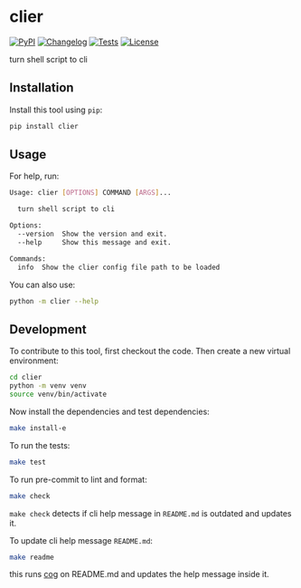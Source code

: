 # clier

[![PyPI](https://img.shields.io/pypi/v/clier.svg)](https://pypi.org/project/clier/)
[![Changelog](https://img.shields.io/github/v/release/kj-9/clier?include_prereleases&label=changelog)](https://github.com/kj-9/clier/releases)
[![Tests](https://github.com/kj-9/clier/actions/workflows/ci.yml/badge.svg)](https://github.com/kj-9/clier/actions/workflows/ci.yml)
[![License](https://img.shields.io/badge/license-Apache%202.0-blue.svg)](https://github.com/kj-9/clier/blob/master/LICENSE)

turn shell script to cli

## Installation

Install this tool using `pip`:
```bash
pip install clier
```
## Usage

For help, run:
<!-- [[[cog
import cog
from clier import cli
from click.testing import CliRunner
runner = CliRunner()
result = runner.invoke(cli.cli, ["--help"])
help = result.output.replace("Usage: cli", "Usage: clier")
cog.out(
    f"```bash\n{help}\n```"
)
]]] -->
```bash
Usage: clier [OPTIONS] COMMAND [ARGS]...

  turn shell script to cli

Options:
  --version  Show the version and exit.
  --help     Show this message and exit.

Commands:
  info  Show the clier config file path to be loaded

```
<!-- [[[end]]] -->

You can also use:
```bash
python -m clier --help
```
## Development

To contribute to this tool, first checkout the code. Then create a new virtual environment:
```bash
cd clier
python -m venv venv
source venv/bin/activate
```
Now install the dependencies and test dependencies:
```bash
make install-e
```
To run the tests:
```bash
make test
```

To run pre-commit to lint and format:
```bash
make check
```

`make check` detects if cli help message in `README.md` is outdated and updates it.

To update cli help message `README.md`:
```bash
make readme
```

this runs [cog](https://cog.readthedocs.io/en/latest/) on README.md and updates the help message inside it.
